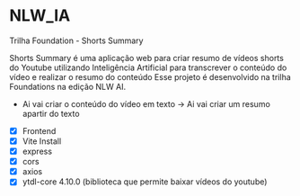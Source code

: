 # NLW_IA
Trilha Foundation - Shorts Summary

Shorts Summary é uma aplicação web para criar resumo de vídeos shorts do Youtube utilizando Inteligência Artificial para transcrever o conteúdo do vídeo e realizar o resumo do conteúdo Esse projeto é desenvolvido na trilha Foundations na edição NLW AI.

- Ai vai criar o conteúdo do vídeo em texto -> Ai vai criar um resumo apartir do texto

- [x] Frontend
- [x] Vite Install
- [x] express
- [x] cors
- [x] axios
- [x] ytdl-core 4.10.0 (biblioteca que permite baixar vídeos do youtube)

<!--
A pasta que começa com . é uma pasta oculta


no arquivo packge.json
"ytbdl-core": "^4.10.0"

o ^ indica que sempre que vai rodar o comando npm vai buscar a ultima versão. se você que manter a versão fixa você retira o acento.


    // "server": "env YTDL_NO_UPDATE=1 node --watch --no-warnings server/index.js"
remover alertas

-->